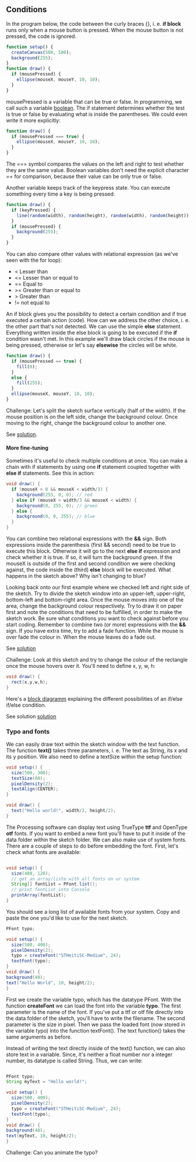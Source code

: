 ## Conditions

In the program below, the code between the curly braces {}, i. e. __if block__ runs only when a mouse button is pressed. When the mouse button is not pressed, the code is ignored.

```javascript
function setup() {
  createCanvas(500, 500);
  background(255);
}
function draw() {
  if (mousePressed) {
    ellipse(mouseX, mouseY, 10, 10);
  }
}
```

mousePressed is a variable that can be true or false. In programming, we call such a variable [boolean](https://processing.org/reference/boolean.html). The if statement determines whether the test is true or false by evaluating what is inside the parentheses. We could even write it more explicitly:

```javascript
function draw() {
  if (mousePressed === true) {
    ellipse(mouseX, mouseY, 10, 10);
  }
}
```

The === symbol compares the values on the left and right to test whether they are the same value. Boolean variables don't need the explicit character == for comparison, because their value can be only true or false.

Another variable keeps track of the keypress state. You can execute something every time a key is being pressed:

```javascript
function draw() {
  if (keyPressed) {
    line(random(width), random(height), random(width), random(height));
  }
  if (mousePressed) {
    background(255);
  }
}
```

You can also compare other values with relational expression (as we've seen with the for loop):

- < Lesser than
- <= Lesser than or equal to
- == Equal to
- \>= Greater than or equal to
- \> Greater than
- != not equal to

An if block gives you the possibility to detect a certain condition and if true executed a certain action (code). How can we address the other choice, i. e. the other part that's not detected. We can use the simple **else** statement. Everything written inside the else block is going to be executed if the **if** condition wasn't met. In this example we'll draw black circles if the mouse is being pressed, otherwise or let's say __elsewise__ the circles will be white.  

```javascript
function draw() {
  if (mousePressed == true) {
    fill(0);
  }
  else {
    fill(255);
  }
  ellipse(mouseX, mouseY, 10, 10);
}
```

Challenge: Let's split the sketch surface vertically (half of the width). If the mouse position is on the left side, change the background colour. Once moving to the right, change the background colour to another one.

See [solution]().

#### More fine-tuning

Sometimes it's useful to check multiple conditions at once. You can make a chain with if statements by using one **if** statement coupled together with **else if** statements. See this in action:

```java
void draw() {
  if (mouseX > 0 && mouseX < width/3) {
    background(255, 0, 0); // red
  } else if (mouseX > width/3 && mouseX < width) {
    background(0, 255, 0); // green
  } else {
    background(0, 0, 255); // blue
  }
}
```

You can combine two relational expressions with the **&&** sign. Both expressions inside the parenthesis (first && second) need to be true to execute this block. Otherwise it will go to the next **else if** expression and check whether it is true. If so, it will turn the background green. If the mouseX is outside of the first and second condition we were checking against, the code inside the (third) **else** block will be executed. What happens in the sketch above? Why isn't changing to blue?

Looking back onto our first example where we checked left and right side of the sketch. Try to divide the sketch window into an upper-left, upper-right, bottom-left and bottom-right area. Once the mouse moves into one of the area, change the background colour respectively. Try to draw it on paper first and note the conditions that need to be fulfilled, in order to make the sketch work. Be sure what conditions you want to check against before you start coding. Remember to combine two (or more) expressions with the **&&** sign. If you have extra time, try to add a fade function. While the mouse is over fade the colour in. When the mouse leaves do a fade out.

See [solution](solutions/sketch_018_ElseIf.pde)   

Challenge: Look at this sketch and try to change the colour of the rectangle once the mouse hovers over it. You'll need to define x, y, w, h:

```java
void draw() {
  rect(x,y,w,h);
}
```

Here's a [block diagramm](https://bitbucket.org/frescogamba/kickstartprog/src/e995951d634dfc5a9caed23b9625b2876c471d4e/misc/overview_ifelse.png?at=master&fileviewer=file-view-default) explaining the different possibilities of an if/else if/else condition.

See solution [solution](solutions/sketch_019_MouseOverIfElse.pde)   

### Typo and fonts

We can easily draw text within the sketch window with the text function. The function **text()** takes three parameters, i. e. The text as String, its x and its y position. We also need to define a textSize within the setup function:

```java
void setup() {
  size(500, 300);
  textSize(80);
  pixelDensity(2);
  textAlign(CENTER);
}

void draw() {
  text("Hello world!", width/2, height/2);
}
```

The Processing software can display text using TrueType __ttf__ and OpenType __otf__ fonts. If you want to embed a new font you'll have to put it inside of the data folder within the sketch folder. We can also make use of system fonts. There are a couple of steps to do before embedding the font. First, let's check what fonts are available:

```java

void setup() {
  size(480, 120);
  // get an array/liste with all fonts on ur system
  String[] fontList = PFont.list();
  // print fontList into Console
  printArray(fontList);
}
```

You should see a long list of available fonts from your system. Copy and paste the one you'd like to use for the next sketch.

```java
PFont typo;

void setup() {
  size(500, 400);
  pixelDensity(2);
  typo = createFont("STHeitiSC-Medium", 24);
  textFont(typo);
}
void draw() {
background(40);
text("Hello World", 10, height/2);
}
```

First we create the variable typo, which has the datatype PFont. With the function **createFont** we can load the font into the variable **typo**. The first parameter is the name of the font. If you've put a ttf or otf file directly into the data folder of the sketch, you'll have to write the filename. The second parameter is the size in pixel. Then we pass the loaded font (now stored in the variable typo) into the function textFont(). The text function() takes the same arguments as before.

Instead of writing the text directly inside of the text() function, we can also store text in a variable. Since, it's neither a float number nor a integer number, its datatype is called String. Thus, we can write:

```java

PFont typo;
String myText = "Hello world!";

void setup() {
  size(500, 400);
  pixelDensity(2);
  typo = createFont("STHeitiSC-Medium", 24);
  textFont(typo);
}
void draw() {
background(40);
text(myText, 10, height/2);
}
```

Challenge: Can you animate the typo?
